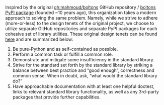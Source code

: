 Inspired by the original [gh:mahmoud/boltons][1] GitHub repository / [boltons
PyPI package][3] (founded ~10 years ago), this organization takes a modern
approach to solving the same problem.  Namely, while we strive to adhere
(more-or-less) to the design tenets of the original project, we choose to
utilize separate GitHub repositories and separate PyPI packages for each
cohesive set of library utilities. These original design tenets can be found
[here][2] and are summarized below:

1. Be pure-Python and as self-contained as possible.
1. Perform a common task or fulfill a common role.
1. Demonstrate and mitigate some insufficiency in the standard library.
1. Strive for the standard set forth by the standard library by striking a
   balance between best practice and “good enough”, correctness and common
   sense. When in doubt, ask, “what would the standard library do?”
1. Have approachable documentation with at least one helpful doctest, links to
   relevant standard library functionality, as well as any 3rd-party packages
   that provide further capabilities.

[1]: https://github.com/mahmoud/boltons
[2]: https://boltons.readthedocs.io/en/latest/architecture.html#design-of-a-bolton
[3]: https://pypi.org/project/boltons/
